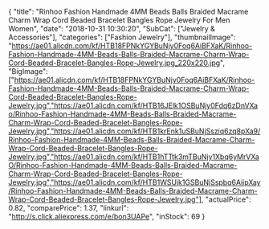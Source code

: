 {
	"title": "Rinhoo Fashion Handmade 4MM Beads Balls Braided Macrame Charm Wrap Cord Beaded Bracelet Bangles Rope Jewelry For Men Women",
	"date": "2018-10-31 10:30:20",
	"SubCat": ["Jewelry & Accessories"],
	"categories": ["Fashion Jewelry"],
	"thumbnailImage": "https://ae01.alicdn.com/kf/HTB18FPNkYGYBuNjy0Foq6AiBFXaK/Rinhoo-Fashion-Handmade-4MM-Beads-Balls-Braided-Macrame-Charm-Wrap-Cord-Beaded-Bracelet-Bangles-Rope-Jewelry.jpg_220x220.jpg",
	"BigImage": ["https://ae01.alicdn.com/kf/HTB18FPNkYGYBuNjy0Foq6AiBFXaK/Rinhoo-Fashion-Handmade-4MM-Beads-Balls-Braided-Macrame-Charm-Wrap-Cord-Beaded-Bracelet-Bangles-Rope-Jewelry.jpg","https://ae01.alicdn.com/kf/HTB16JElk1OSBuNjy0Fdq6zDnVXao/Rinhoo-Fashion-Handmade-4MM-Beads-Balls-Braided-Macrame-Charm-Wrap-Cord-Beaded-Bracelet-Bangles-Rope-Jewelry.jpg","https://ae01.alicdn.com/kf/HTB1krEnk1uSBuNjSsziq6zq8pXa9/Rinhoo-Fashion-Handmade-4MM-Beads-Balls-Braided-Macrame-Charm-Wrap-Cord-Beaded-Bracelet-Bangles-Rope-Jewelry.jpg","https://ae01.alicdn.com/kf/HTB1hTTtk3mTBuNjy1Xbq6yMrVXaO/Rinhoo-Fashion-Handmade-4MM-Beads-Balls-Braided-Macrame-Charm-Wrap-Cord-Beaded-Bracelet-Bangles-Rope-Jewelry.jpg","https://ae01.alicdn.com/kf/HTB1WSUjk1GSBuNjSspbq6AiipXay/Rinhoo-Fashion-Handmade-4MM-Beads-Balls-Braided-Macrame-Charm-Wrap-Cord-Beaded-Bracelet-Bangles-Rope-Jewelry.jpg"],
	"actualPrice": 0.82,
	"comparePrice": 1.37,
	"linkurl": "http://s.click.aliexpress.com/e/bon3UAPe",
	"inStock": 69
}
